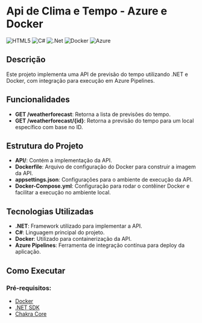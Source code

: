# Api de Clima e Tempo - Azure e Docker

![HTML5](https://img.shields.io/badge/html5-%23E34F26.svg?style=for-the-badge&logo=html5&logoColor=white)
![C#](https://img.shields.io/badge/c%23-%23239120.svg?style=for-the-badge&logo=csharp&logoColor=white)
![.Net](https://img.shields.io/badge/.NET-5C2D91?style=for-the-badge&logo=.net&logoColor=white)
![Docker](https://img.shields.io/badge/docker-%230db7ed.svg?style=for-the-badge&logo=docker&logoColor=white)
![Azure](https://img.shields.io/badge/azure-%230072C6.svg?style=for-the-badge&logo=microsoftazure&logoColor=white)


## Descrição

Este projeto implementa uma API de previsão do tempo utilizando .NET e Docker, com integração para execução em Azure Pipelines.

## Funcionalidades

- **GET /weatherforecast**: Retorna a lista de previsões do tempo.
- **GET /weatherforecast/{id}**: Retorna a previsão do tempo para um local específico com base no ID.
  
## Estrutura do Projeto

- **API/**: Contém a implementação da API.
- **Dockerfile**: Arquivo de configuração do Docker para construir a imagem da API.
- **appsettings.json**: Configurações para o ambiente de execução da API.
- **Docker-Compose.yml**: Configuração para rodar o contêiner Docker e facilitar a execução no ambiente local.

## Tecnologias Utilizadas

- **.NET**: Framework utilizado para implementar a API.
- **C#**: Linguagem principal do projeto.
- **Docker**: Utilizado para containerização da API.
- **Azure Pipelines**: Ferramenta de integração contínua para deploy da aplicação.
  
## Como Executar

### Pré-requisitos:

- [Docker](https://www.docker.com/get-started)
- [.NET SDK](https://dotnet.microsoft.com/download)
- [Chakra Core](https://github.com/Microsoft/ChakraCore)
